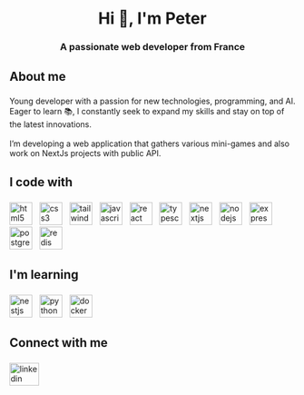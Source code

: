 
<h1 align="center">Hi 👋, I'm Peter</h1>

###

<h3 align="center">A passionate web developer from France</h3>

###

<h2 align="left">About me</h2>

###

<p align="left">Young developer with a passion for new technologies, programming, and AI. Eager to learn 📚, I constantly seek to expand my skills and stay on top of the latest innovations. <br><br>I’m developing a web application that gathers various mini-games and also work on NextJs projects with public API.</p>

###

<p align="left"></p>

###

<h2 align="left">I code with</h2>

###

<div align="left">
  <img src="https://cdn.jsdelivr.net/gh/devicons/devicon/icons/html5/html5-original.svg" height="40" alt="html5 logo"  />
    <img width="5" />
  <img src="https://cdn.jsdelivr.net/gh/devicons/devicon/icons/css3/css3-original.svg" height="40" alt="css3 logo"  />
    <img width="5" />
  <img src="https://cdn.simpleicons.org/tailwindcss/06B6D4" height="40" alt="tailwindcss logo"  />
    <img width="5" />
  <img src="https://cdn.jsdelivr.net/gh/devicons/devicon/icons/javascript/javascript-original.svg" height="40" alt="javascript logo"  />
    <img width="5" />
  <img src="https://cdn.jsdelivr.net/gh/devicons/devicon/icons/react/react-original.svg" height="40" alt="react logo"  />
    <img width="5" />
  <img src="https://cdn.jsdelivr.net/gh/devicons/devicon/icons/typescript/typescript-original.svg" height="40" alt="typescript logo"  />
    <img width="5" />
  <img src="https://cdn.jsdelivr.net/gh/devicons/devicon/icons/nextjs/nextjs-original.svg" height="40" alt="nextjs logo"  />
    <img width="5" />
  <img src="https://cdn.jsdelivr.net/gh/devicons/devicon/icons/nodejs/nodejs-original.svg" height="40" alt="nodejs logo"  />
    <img width="5" />
  <img src="https://cdn.jsdelivr.net/gh/devicons/devicon/icons/express/express-original.svg" height="40" alt="express logo"  />
    <img width="5" />
  <img src="https://cdn.jsdelivr.net/gh/devicons/devicon/icons/postgresql/postgresql-original.svg" height="40" alt="postgresql logo"  />
    <img width="5" />
  <img src="https://cdn.jsdelivr.net/gh/devicons/devicon/icons/redis/redis-original.svg" height="40" alt="redis logo" />
</div>

###

<p align="left"></p>

###

<h2 align="left">I'm learning</h2>

###

<div align="left">
  <img src="https://cdn.jsdelivr.net/gh/devicons/devicon/icons/nestjs/nestjs-original.svg" height="40" alt="nestjs logo"  />
    <img width="5" />
  <img src="https://cdn.jsdelivr.net/gh/devicons/devicon/icons/python/python-original.svg" height="40" alt="python logo"  />
    <img width="5" />
  <img src="https://cdn.jsdelivr.net/gh/devicons/devicon/icons/docker/docker-original.svg" height="40" alt="docker logo"  />
</div>

###

<p align="left"></p>

###

<h2 align="left">Connect with me</h2>

###

<div align="left">
  <a href="https://www.linkedin.com/in/peterlesouchu/" target="_blank">
    <img src="https://raw.githubusercontent.com/maurodesouza/profile-readme-generator/master/src/assets/icons/social/linkedin/default.svg" width="52" height="40" alt="linkedin logo"  />
  </a>
</div>

###
